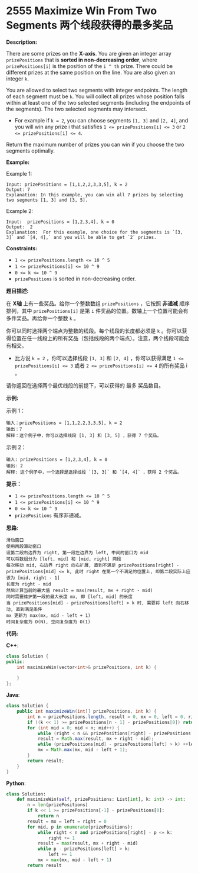 # 2555 Maximize Win From Two Segments 两个线段获得的最多奖品

__Description:__

There are some prizes on the __X-axis__. You are given an integer array `prizePositions` that is __sorted in non-decreasing order__, where `prizePositions[i]` is the position of the `i ^ th` prize. There could be different prizes at the same position on the line. You are also given an integer `k`.

You are allowed to select two segments with integer endpoints. The length of each segment must be `k`. You will collect all prizes whose position falls within at least one of the two selected segments (including the endpoints of the segments). The two selected segments may intersect.

- For example if `k = 2`, you can choose segments `[1, 3]` and `[2, 4]`, and you will win any prize i that satisfies `1 <= prizePositions[i] <= 3` or `2 <= prizePositions[i] <= 4`.

Return the maximum number of prizes you can win if you choose the two segments optimally.

__Example:__

Example 1:

```text
Input: prizePositions = [1,1,2,2,3,3,5], k = 2
Output: 7
Explanation: In this example, you can win all 7 prizes by selecting two segments [1, 3] and [3, 5].
```

Example 2:

```text
Input:  prizePositions = [1,2,3,4], k = 0
Output:  2
Explanation:  For this example, one choice for the segments is `[3, 3]` and `[4, 4],` and you will be able to get `2` prizes.
```

__Constraints:__

- `1 <= prizePositions.length <= 10 ^ 5`
- `1 <= prizePositions[i] <= 10 ^ 9`
- `0 <= k <= 10 ^ 9`
- `prizePositions` is sorted in non-decreasing order.

__题目描述:__

在 __X轴__ 上有一些奖品。给你一个整数数组 `prizePositions` ，它按照 __非递减__ 顺序排列，其中 `prizePositions[i]` 是第 `i` 件奖品的位置。数轴上一个位置可能会有多件奖品。再给你一个整数 `k` 。

你可以同时选择两个端点为整数的线段。每个线段的长度都必须是 `k` 。你可以获得位置在任一线段上的所有奖品（包括线段的两个端点）。注意，两个线段可能会有相交。

- 比方说 `k = 2` ，你可以选择线段 `[1, 3]` 和 `[2, 4]` ，你可以获得满足 `1 <= prizePositions[i] <= 3` 或者 `2 <= prizePositions[i] <= 4` 的所有奖品 i 。

请你返回在选择两个最优线段的前提下，可以获得的 最多 奖品数目。

__示例:__

示例 1：

```text
输入：prizePositions = [1,1,2,2,3,3,5], k = 2
输出：7
解释：这个例子中，你可以选择线段 [1, 3] 和 [3, 5] ，获得 7 个奖品。
```

示例 2：

```text
输入: prizePositions = [1,2,3,4], k = 0
输出: 2
解释: 这个例子中，一个选择是选择线段 `[3, 3]` 和 `[4, 4]` ，获得 2 个奖品。
```

__提示：__

- `1 <= prizePositions.length <= 10 ^ 5`
- `1 <= prizePositions[i] <= 10 ^ 9`
- `0 <= k <= 10 ^ 9`
- `prizePositions` 有序非递减。

__思路:__

```text
滑动窗口
使用两段滑动窗口
设第二段右边界为 right, 第一段左边界为 left, 中间的窗口为 mid
可以将数组分为 [left, mid] 和 [mid, right] 两段
每次移动 mid, 右边界 right 向右扩展, 直到不满足 prizePositions[right] - prizePositions[mid] <= k, 此时 right 在第一个不满足的位置上, 即第二段实际上应该为 [mid, right - 1]
长度为 right - mid
然后计算当前的最大值 result = max(result, mx + right - mid)
同时需要维护第一段的最大长度 mx, 即 [left, mid] 的长度
当 prizePositions[mid] - prizePositions[left] > k 时, 需要将 left 向右移动, 直到满足条件
mx 更新为 max(mx, mid - left + 1)
时间复杂度为 O(N), 空间复杂度为 O(1)
```

__代码:__

__C++__:

```C++
class Solution {
public:
    int maximizeWin(vector<int>& prizePositions, int k) {
        
    }
};
```

__Java__:

```Java
class Solution {
    public int maximizeWin(int[] prizePositions, int k) {
        int n = prizePositions.length, result = 0, mx = 0, left = 0, right = 0;
        if ((k << 1) >= prizePositions[n - 1] - prizePositions[0]) return n;
        for (int mid = 0; mid < n; mid++) {
            while (right < n && prizePositions[right] - prizePositions[mid] <= k) ++right;
            result = Math.max(result, mx + right - mid);
            while (prizePositions[mid] - prizePositions[left] > k) ++left;
            mx = Math.max(mx, mid - left + 1);
        }
        return result;
    }
}
```

__Python__:

```Python
class Solution:
    def maximizeWin(self, prizePositions: List[int], k: int) -> int:
        n = len(prizePositions)
        if k << 1 >= prizePositions[-1] - prizePositions[0]:
            return n
        result = mx = left = right = 0
        for mid, p in enumerate(prizePositions):
            while right < n and prizePositions[right] - p <= k:
                right += 1
            result = max(result, mx + right - mid)
            while p - prizePositions[left] > k:
                left += 1
            mx = max(mx, mid - left + 1)
        return result
```
